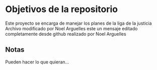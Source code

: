 # Objetivos de la repositorio

Este proyecto se encarga de manejar los planes de la liga de la justicia
Archivo modificado por Noel Arguelles
este un mensaje editado completamente desde github realizado por Noel Arguelles
## Notas
Pueden hacer lo que quieran...
